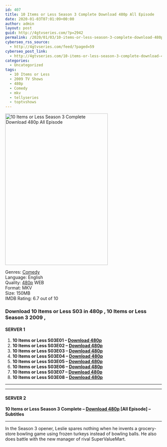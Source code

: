 ```yaml
---
id: 407
title: 10 Items or Less Season 3 Complete Download 480p All Episode
date: 2020-01-03T07:01:09+00:00
author: admin
layout: post
guid: http://4gtvseries.com/?p=2942
permalink: /2020/01/03/10-items-or-less-season-3-complete-download-480p-all-episode-2/
cyberseo_rss_source:
  - http://4gtvseries.com/feed/?paged=59
cyberseo_post_link:
  - http://4gtvseries.com/10-items-or-less-season-3-complete-download-480p-all-episode/
categories:
  - Uncategorized
tags:
  - 10 Items or Less
  - 2009 TV Shows
  - 480p
  - Comedy
  - mkv
  - tellyseries
  - toptvshows
---
```

<img loading="lazy" class="aligncenter" src="https://3.bp.blogspot.com/-rKw4TkJjatg/Xg7CAdz1zAI/AAAAAAAAAx4/GfKrAYfh9V0YmxL0keODzgRsJJ2aM4hRQCK4BGAYYCw/s1600/10%2BItems%2BOr%2BLess%2BSeason%2B3.jpg" alt="10 Items or Less Season 3 Complete Download 480p All Episode" width="330" height="488" />

Genres:&nbsp;<a href="http://4gtvseries.com/tag/comedy/" data-wpel-link="internal">Comedy</a>  
Language: English  
Quality:&nbsp;<a href="http://4gtvseries.com/tag/480p/" data-wpel-link="internal">480p</a> WEB  
Format: MKV  
Size: 150MB  
IMDB Rating: 6.7 out of 10

### **Download 10 Items or Less S03 in 480p , 10 Items or Less Season 3 2009 ,&nbsp;**

#### <span><strong>SERVER 1</strong></span>

  1. **10 Items or Less S03E01 – <a href="http://slink.dl480p.xyz/cJNZ" data-wpel-link="external" target="_blank" rel="nofollow external noopener noreferrer" class="wpel-icon-left"><i class="wpel-icon fa fa-download" aria-hidden="true"></i>Download 480p</a>**
  2. **10 Items or Less S03E02 – <a href="http://slink.dl480p.xyz/ZClF4zPa" data-wpel-link="external" target="_blank" rel="nofollow external noopener noreferrer" class="wpel-icon-left"><i class="wpel-icon fa fa-download" aria-hidden="true"></i>Download 480p</a>**
  3. **10 Items or Less S03E03 – <a href="http://slink.dl480p.xyz/OrXH" data-wpel-link="external" target="_blank" rel="nofollow external noopener noreferrer" class="wpel-icon-left"><i class="wpel-icon fa fa-download" aria-hidden="true"></i>Download 480p</a>**
  4. **10 Items or Less S03E04 – <a href="http://slink.dl480p.xyz/PLxJZ1ZX" data-wpel-link="external" target="_blank" rel="nofollow external noopener noreferrer" class="wpel-icon-left"><i class="wpel-icon fa fa-download" aria-hidden="true"></i>Download 480p</a>**
  5. **10 Items or Less S03E05 – <a href="http://slink.dl480p.xyz/rikE1y" data-wpel-link="external" target="_blank" rel="nofollow external noopener noreferrer" class="wpel-icon-left"><i class="wpel-icon fa fa-download" aria-hidden="true"></i>Download 480p</a>**
  6. **10 Items or Less S03E06 – <a href="http://slink.dl480p.xyz/L8dg" data-wpel-link="external" target="_blank" rel="nofollow external noopener noreferrer" class="wpel-icon-left"><i class="wpel-icon fa fa-download" aria-hidden="true"></i>Download 480p</a>**
  7. **10 Items or Less S03E07 – <a href="http://slink.dl480p.xyz/sQjW6HW" data-wpel-link="external" target="_blank" rel="nofollow external noopener noreferrer" class="wpel-icon-left"><i class="wpel-icon fa fa-download" aria-hidden="true"></i>Download 480p</a>**
  8. **10 Items or Less S03E08 – <a href="http://slink.dl480p.xyz/nmQMMIg" data-wpel-link="external" target="_blank" rel="nofollow external noopener noreferrer" class="wpel-icon-left"><i class="wpel-icon fa fa-download" aria-hidden="true"></i>Download 480p</a>**

* * *

* * *

#### <span><strong>SERVER 2</strong></span>

**10 Items or Less Season 3 Complete – <a href="http://dl480p.xyz/3092/" data-wpel-link="external" target="_blank" rel="nofollow external noopener noreferrer" class="wpel-icon-left"><i class="wpel-icon fa fa-download" aria-hidden="true"></i>Download 480p</a> [All Episode] – Subtitles**

* * *

In the Season 3 opener, Leslie spares nothing when he invents a grocery-store bowling game using frozen turkeys instead of bowling balls. He also does battle with the new manager of rival SuperValueMart.

<div align="center">
</div>